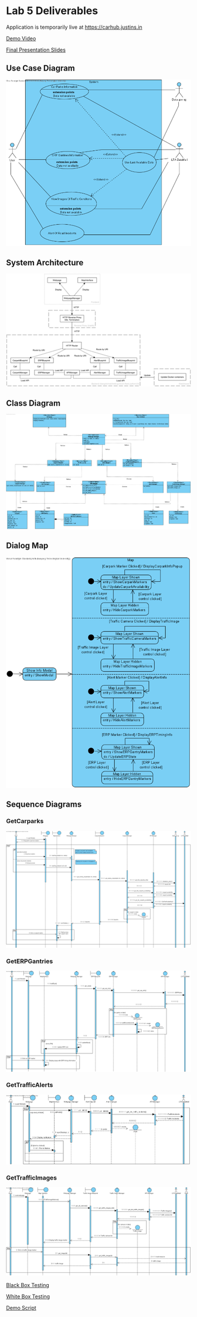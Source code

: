 # Lab 5 Deliverables

Application is temporarily live at https://carhub.justins.in

[Demo Video](https://www.youtube.com/watch?v=9F5SXTKHSfc)

[Final Presentation Slides](<Lab5 Presentation.pdf>)

## Use Case Diagram
![](<Use Case Diagram.png>)

## System Architecture
![](<System Architecture.png>)

## Class Diagram
![](<Class Diagram.png>)

## Dialog Map
![](DialogMap.png)

## Sequence Diagrams
### GetCarparks
![](<Sequence Diagrams/GetCarparks.png>)

### GetERPGantries
![](<Sequence Diagrams/GetERPGantries.png>)

### GetTrafficAlerts
![](<Sequence Diagrams/GetTrafficAlerts.png>)

### GetTrafficImages
![](<Sequence Diagrams/GetTrafficImages.png>)

[Black Box Testing](<Black Box Testing.pdf>)

[White Box Testing](<White Box Testing.pdf>)

[Demo Script](Demo_Script.pdf)
